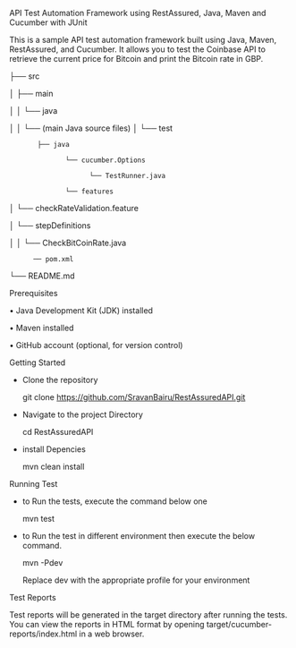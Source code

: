 API Test Automation Framework using RestAssured, Java, Maven and Cucumber with JUnit

This is a sample API test automation framework built using Java, Maven, RestAssured, and Cucumber. It allows you to test the Coinbase API to retrieve the current price for Bitcoin and print the Bitcoin rate in GBP.

├── src

│   ├── main

│   │   └── java

│   │       └── (main Java source files)
│   └── test

           ├── java
           
                  └── cucumber.Options
                  
                        └── TestRunner.java
     
                  └── features
         
│                       └── checkRateValidation.feature

│                  └── stepDefinitions

│       │               └── CheckBitCoinRate.java  

          ── pom.xml
          
└── README.md



Prerequisites


•	Java Development Kit (JDK) installed

•	Maven installed

•	GitHub account (optional, for version control)


Getting Started

* Clone the repository
  
  git clone https://github.com/SravanBairu/RestAssuredAPI.git

* Navigate to the project Directory

  cd RestAssuredAPI

* install Depencies

  mvn clean install
  
Running Test 

* to Run the tests, execute the command below one

   mvn test
* to Run the test in different environment then execute the below command.

   mvn -Pdev

  Replace dev with the appropriate profile for your environment

Test Reports

Test reports will be generated in the target directory after running the tests. You can view the reports in HTML format by opening target/cucumber-reports/index.html in a web browser.
